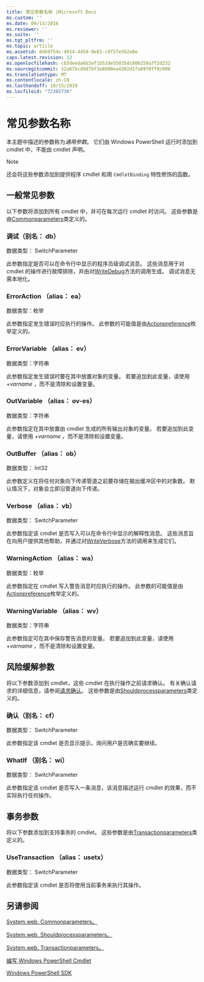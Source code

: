 ```yaml
---
title: 常见参数名称 |Microsoft Docs
ms.custom: ''
ms.date: 09/13/2016
ms.reviewer: ''
ms.suite: ''
ms.tgt_pltfrm: ''
ms.topic: article
ms.assetid: 0db9f54c-4014-4450-9e81-c9f5fe562a0e
caps.latest.revision: 12
ms.openlocfilehash: c65deeda6b2ef1b52de55035dc606259a7f2d232
ms.sourcegitcommit: 52a67bcd9d7bf3e8600ea4302d1fa8970ff9c998
ms.translationtype: MT
ms.contentlocale: zh-CN
ms.lasthandoff: 10/15/2019
ms.locfileid: "72365736"
---
```

# <a name="common-parameter-names"></a>常见参数名称

本主题中描述的参数称为*通用参数*。 它们由 Windows PowerShell 运行时添加到 cmdlet 中，不能由 cmdlet 声明。

> [!NOTE]
> 还会将这些参数添加到提供程序 cmdlet 和用 `CmdletBinding` 特性修饰的函数。

## <a name="general-common-parameters"></a>一般常见参数

以下参数将添加到所有 cmdlet 中，并可在每次运行 cmdlet 时访问。 这些参数是由[Commonparameters](/dotnet/api/System.Management.Automation.Internal.CommonParameters)类定义的。

### <a name="debug-alias-db"></a>调试（别名： db）

数据类型： SwitchParameter

此参数指定是否可以在命令行中显示的程序员级调试消息。 这些消息用于对 cmdlet 的操作进行故障排除，并由对[WriteDebug](/dotnet/api/System.Management.Automation.Cmdlet.WriteDebug)方法的调用生成。 调试消息无需本地化。

### <a name="erroraction-alias-ea"></a>ErrorAction （alias： ea）

数据类型：枚举

此参数指定发生错误时应执行的操作。 此参数的可能值是由[Actionpreference](/dotnet/api/System.Management.Automation.ActionPreference)枚举定义的。

### <a name="errorvariable-alias-ev"></a>ErrorVariable （alias： ev）

数据类型：字符串

此参数指定发生错误时要在其中放置对象的变量。 若要追加到此变量，请使用 +*varname* ，而不是清除和设置变量。

### <a name="outvariable-alias-ov"></a>OutVariable （alias： ov-es）

数据类型：字符串

此参数指定在其中放置由 cmdlet 生成的所有输出对象的变量。 若要追加到此变量，请使用 +*varname* ，而不是清除和设置变量。

### <a name="outbuffer-alias-ob"></a>OutBuffer （alias： ob）

数据类型： Int32

此参数定义在将任何对象向下传递管道之前要存储在输出缓冲区中的对象数。 默认情况下，对象会立即沿管道向下传递。

### <a name="verbose-alias-vb"></a>Verbose （alias： vb）

数据类型： SwitchParameter

此参数指定该 cmdlet 是否写入可以在命令行中显示的解释性消息。 这些消息旨在向用户提供其他帮助，并通过对[WriteVerbose](/dotnet/api/System.Management.Automation.Cmdlet.WriteVerbose)方法的调用来生成它们。

### <a name="warningaction-alias-wa"></a>WarningAction （alias： wa）

数据类型：枚举

此参数指定在 cmdlet 写入警告消息时应执行的操作。 此参数的可能值是由[Actionpreference](/dotnet/api/System.Management.Automation.ActionPreference)枚举定义的。

### <a name="warningvariable-alias-wv"></a>WarningVariable （alias： wv）

数据类型：字符串

此参数指定可在其中保存警告消息的变量。 若要追加到此变量，请使用 +*varname* ，而不是清除和设置变量。

## <a name="risk-mitigation-parameters"></a>风险缓解参数

将以下参数添加到 cmdlet，这些 cmdlet 在执行操作之前请求确认。 有关确认请求的详细信息，请参阅[请求确认](./requesting-confirmation-from-cmdlets.md)。 这些参数是由[Shouldprocessparameters](/dotnet/api/System.Management.Automation.Internal.ShouldProcessParameters)类定义的。

### <a name="confirm-alias-cf"></a>确认（别名： cf）

数据类型： SwitchParameter

此参数指定该 cmdlet 是否显示提示，询问用户是否确实要继续。

### <a name="whatif-alias-wi"></a>WhatIf （别名： wi）

数据类型： SwitchParameter

此参数指定该 cmdlet 是否写入一条消息，该消息描述运行 cmdlet 的效果，而不实际执行任何操作。

## <a name="transaction-parameters"></a>事务参数

将以下参数添加到支持事务的 cmdlet。 这些参数是由[Transactionparameters](/dotnet/api/System.Management.Automation.Internal.TransactionParameters)类定义的。

### <a name="usetransaction-alias-usetx"></a>UseTransaction （alias： usetx）

数据类型： SwitchParameter

此参数指定该 cmdlet 是否将使用当前事务来执行其操作。

## <a name="see-also"></a>另请参阅

[System.web. Commonparameters。](/dotnet/api/System.Management.Automation.Internal.CommonParameters)

[System.web. Shouldprocessparameters。](/dotnet/api/System.Management.Automation.Internal.ShouldProcessParameters)

[System.web. Transactionparameters。](/dotnet/api/System.Management.Automation.Internal.TransactionParameters)

[编写 Windows PowerShell Cmdlet](./writing-a-windows-powershell-cmdlet.md)

[Windows PowerShell SDK](../windows-powershell-reference.md)

